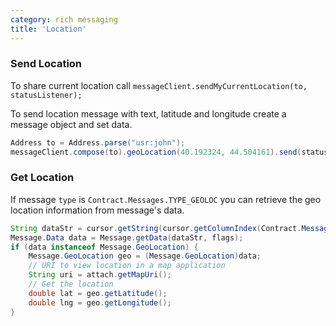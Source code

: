```yaml
---
category: rich messaging
title: 'Location'
---
```


### Send Location

To share current location call `messageClient.sendMyCurrentLocation(to, statusListener);`

To send location message with text, latitude and longitude create a message object and set data.

```java
Address to = Address.parse("usr:john");
messageClient.compose(to).geoLocation(40.192324, 44.504161).send(statusListener);
```

### Get Location

If message `type` is `Contract.Messages.TYPE_GEOLOC` you can retrieve the geo location information from message's data.

```java
String dataStr = cursor.getString(cursor.getColumnIndex(Contract.Messages.DATA));
Message.Data data = Message.getData(dataStr, flags);
if (data instanceof Message.GeoLocation) {
    Message.GeoLocation geo = (Message.GeoLocation)data;
    // URI to view location in a map application
    String uri = attach.getMapUri();
    // Get the location
    double lat = geo.getLatitude();
    double lng = geo.getLongitude();
}
```
